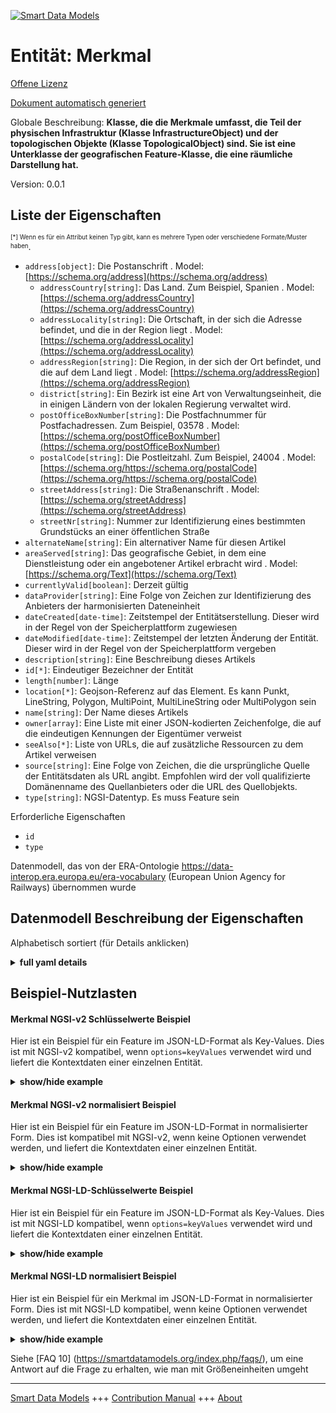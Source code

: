 <!-- 10-Header -->    
[![Smart Data Models](https://smartdatamodels.org/wp-content/uploads/2022/01/SmartDataModels_logo.png "Logo")](https://smartdatamodels.org)    
Entität: Merkmal    
================<!-- /10-Header -->    
<!-- 15-License -->    
[Offene Lizenz](https://github.com/smart-data-models//dataModel.ERA/blob/master/Feature/LICENSE.md)    
[Dokument automatisch generiert](https://docs.google.com/presentation/d/e/2PACX-1vTs-Ng5dIAwkg91oTTUdt8ua7woBXhPnwavZ0FxgR8BsAI_Ek3C5q97Nd94HS8KhP-r_quD4H0fgyt3/pub?start=false&loop=false&delayms=3000#slide=id.gb715ace035_0_60)    
<!-- /15-License -->    
<!-- 20-Description -->    
Globale Beschreibung: **Klasse, die die Merkmale umfasst, die Teil der physischen Infrastruktur (Klasse InfrastructureObject) und der topologischen Objekte (Klasse TopologicalObject) sind. Sie ist eine Unterklasse der geografischen Feature-Klasse, die eine räumliche Darstellung hat.**    
Version: 0.0.1    
<!-- /20-Description -->    
<!-- 30-PropertiesList -->    
## Liste der Eigenschaften    
<sup><sub>[*] Wenn es für ein Attribut keinen Typ gibt, kann es mehrere Typen oder verschiedene Formate/Muster haben</sub></sup>.    
- `address[object]`: Die Postanschrift  . Model: [https://schema.org/address](https://schema.org/address)	- `addressCountry[string]`: Das Land. Zum Beispiel, Spanien  . Model: [https://schema.org/addressCountry](https://schema.org/addressCountry)    
	- `addressLocality[string]`: Die Ortschaft, in der sich die Adresse befindet, und die in der Region liegt  . Model: [https://schema.org/addressLocality](https://schema.org/addressLocality)    
	- `addressRegion[string]`: Die Region, in der sich der Ort befindet, und die auf dem Land liegt  . Model: [https://schema.org/addressRegion](https://schema.org/addressRegion)    
	- `district[string]`: Ein Bezirk ist eine Art von Verwaltungseinheit, die in einigen Ländern von der lokalen Regierung verwaltet wird.      
	- `postOfficeBoxNumber[string]`: Die Postfachnummer für Postfachadressen. Zum Beispiel, 03578  . Model: [https://schema.org/postOfficeBoxNumber](https://schema.org/postOfficeBoxNumber)    
	- `postalCode[string]`: Die Postleitzahl. Zum Beispiel, 24004  . Model: [https://schema.org/https://schema.org/postalCode](https://schema.org/https://schema.org/postalCode)    
	- `streetAddress[string]`: Die Straßenanschrift  . Model: [https://schema.org/streetAddress](https://schema.org/streetAddress)    
	- `streetNr[string]`: Nummer zur Identifizierung eines bestimmten Grundstücks an einer öffentlichen Straße      
- `alternateName[string]`: Ein alternativer Name für diesen Artikel  - `areaServed[string]`: Das geografische Gebiet, in dem eine Dienstleistung oder ein angebotener Artikel erbracht wird  . Model: [https://schema.org/Text](https://schema.org/Text)- `currentlyValid[boolean]`: Derzeit gültig  - `dataProvider[string]`: Eine Folge von Zeichen zur Identifizierung des Anbieters der harmonisierten Dateneinheit  - `dateCreated[date-time]`: Zeitstempel der Entitätserstellung. Dieser wird in der Regel von der Speicherplattform zugewiesen  - `dateModified[date-time]`: Zeitstempel der letzten Änderung der Entität. Dieser wird in der Regel von der Speicherplattform vergeben  - `description[string]`: Eine Beschreibung dieses Artikels  - `id[*]`: Eindeutiger Bezeichner der Entität  - `length[number]`: Länge  - `location[*]`: Geojson-Referenz auf das Element. Es kann Punkt, LineString, Polygon, MultiPoint, MultiLineString oder MultiPolygon sein  - `name[string]`: Der Name dieses Artikels  - `owner[array]`: Eine Liste mit einer JSON-kodierten Zeichenfolge, die auf die eindeutigen Kennungen der Eigentümer verweist  - `seeAlso[*]`: Liste von URLs, die auf zusätzliche Ressourcen zu dem Artikel verweisen  - `source[string]`: Eine Folge von Zeichen, die die ursprüngliche Quelle der Entitätsdaten als URL angibt. Empfohlen wird der voll qualifizierte Domänenname des Quellanbieters oder die URL des Quellobjekts.  - `type[string]`: NGSI-Datentyp. Es muss Feature sein  <!-- /30-PropertiesList -->    
<!-- 35-RequiredProperties -->    
Erforderliche Eigenschaften    
- `id`  - `type`  <!-- /35-RequiredProperties -->    
<!-- 40-RequiredProperties -->    
Datenmodell, das von der ERA-Ontologie https://data-interop.era.europa.eu/era-vocabulary (European Union Agency for Railways) übernommen wurde    
<!-- /40-RequiredProperties -->    
<!-- 50-DataModelHeader -->    
## Datenmodell Beschreibung der Eigenschaften    
Alphabetisch sortiert (für Details anklicken)    
<!-- /50-DataModelHeader -->    
<!-- 60-ModelYaml -->    
<details><summary><strong>full yaml details</strong></summary>      
```yaml    
Feature:      
  description: Class that encompasses the features that are part of the physical infrastructure (class InfrastructureObject) and the topological objects (class TopologicalObject). It is a subclass of the geographical Feature class that has a spatial representation.      
  properties:      
    address:      
      description: The mailing address      
      properties:      
        addressCountry:      
          description: 'The country. For example, Spain'      
          type: string      
          x-ngsi:      
            model: https://schema.org/addressCountry      
            type: Property      
        addressLocality:      
          description: 'The locality in which the street address is, and which is in the region'      
          type: string      
          x-ngsi:      
            model: https://schema.org/addressLocality      
            type: Property      
        addressRegion:      
          description: 'The region in which the locality is, and which is in the country'      
          type: string      
          x-ngsi:      
            model: https://schema.org/addressRegion      
            type: Property      
        district:      
          description: 'A district is a type of administrative division that, in some countries, is managed by the local government'      
          type: string      
          x-ngsi:      
            type: Property      
        postOfficeBoxNumber:      
          description: 'The post office box number for PO box addresses. For example, 03578'      
          type: string      
          x-ngsi:      
            model: https://schema.org/postOfficeBoxNumber      
            type: Property      
        postalCode:      
          description: 'The postal code. For example, 24004'      
          type: string      
          x-ngsi:      
            model: https://schema.org/https://schema.org/postalCode      
            type: Property      
        streetAddress:      
          description: The street address      
          type: string      
          x-ngsi:      
            model: https://schema.org/streetAddress      
            type: Property      
        streetNr:      
          description: Number identifying a specific property on a public street      
          type: string      
          x-ngsi:      
            type: Property      
      type: object      
      x-ngsi:      
        model: https://schema.org/address      
        type: Property      
    alternateName:      
      description: An alternative name for this item      
      type: string      
      x-ngsi:      
        type: Property      
    areaServed:      
      description: The geographic area where a service or offered item is provided      
      type: string      
      x-ngsi:      
        model: https://schema.org/Text      
        type: Property      
    currentlyValid:      
      description: Currently valid      
      type: boolean      
      x-ngsi:      
        type: Property      
    dataProvider:      
      description: A sequence of characters identifying the provider of the harmonised data entity      
      type: string      
      x-ngsi:      
        type: Property      
    dateCreated:      
      description: Entity creation timestamp. This will usually be allocated by the storage platform      
      format: date-time      
      type: string      
      x-ngsi:      
        type: Property      
    dateModified:      
      description: Timestamp of the last modification of the entity. This will usually be allocated by the storage platform      
      format: date-time      
      type: string      
      x-ngsi:      
        type: Property      
    description:      
      description: A description of this item      
      type: string      
      x-ngsi:      
        type: Property      
    id:      
      anyOf:      
        - description: Identifier format of any NGSI entity      
          maxLength: 256      
          minLength: 1      
          pattern: ^[\w\-\.\{\}\$\+\*\[\]`|~^@!,:\\]+$      
          type: string      
          x-ngsi:      
            type: Property      
        - description: Identifier format of any NGSI entity      
          format: uri      
          type: string      
          x-ngsi:      
            type: Property      
      description: Unique identifier of the entity      
      x-ngsi:      
        type: Property      
    length:      
      description: Length      
      type: number      
      x-ngsi:      
        type: Property      
    location:      
      description: 'Geojson reference to the item. It can be Point, LineString, Polygon, MultiPoint, MultiLineString or MultiPolygon'      
      oneOf:      
        - description: Geojson reference to the item. Point      
          properties:      
            bbox:      
              items:      
                type: number      
              minItems: 4      
              type: array      
            coordinates:      
              items:      
                type: number      
              minItems: 2      
              type: array      
            type:      
              enum:      
                - Point      
              type: string      
          required:      
            - type      
            - coordinates      
          title: GeoJSON Point      
          type: object      
          x-ngsi:      
            type: GeoProperty      
        - description: Geojson reference to the item. LineString      
          properties:      
            bbox:      
              items:      
                type: number      
              minItems: 4      
              type: array      
            coordinates:      
              items:      
                items:      
                  type: number      
                minItems: 2      
                type: array      
              minItems: 2      
              type: array      
            type:      
              enum:      
                - LineString      
              type: string      
          required:      
            - type      
            - coordinates      
          title: GeoJSON LineString      
          type: object      
          x-ngsi:      
            type: GeoProperty      
        - description: Geojson reference to the item. Polygon      
          properties:      
            bbox:      
              items:      
                type: number      
              minItems: 4      
              type: array      
            coordinates:      
              items:      
                items:      
                  items:      
                    type: number      
                  minItems: 2      
                  type: array      
                minItems: 4      
                type: array      
              type: array      
            type:      
              enum:      
                - Polygon      
              type: string      
          required:      
            - type      
            - coordinates      
          title: GeoJSON Polygon      
          type: object      
          x-ngsi:      
            type: GeoProperty      
        - description: Geojson reference to the item. MultiPoint      
          properties:      
            bbox:      
              items:      
                type: number      
              minItems: 4      
              type: array      
            coordinates:      
              items:      
                items:      
                  type: number      
                minItems: 2      
                type: array      
              type: array      
            type:      
              enum:      
                - MultiPoint      
              type: string      
          required:      
            - type      
            - coordinates      
          title: GeoJSON MultiPoint      
          type: object      
          x-ngsi:      
            type: GeoProperty      
        - description: Geojson reference to the item. MultiLineString      
          properties:      
            bbox:      
              items:      
                type: number      
              minItems: 4      
              type: array      
            coordinates:      
              items:      
                items:      
                  items:      
                    type: number      
                  minItems: 2      
                  type: array      
                minItems: 2      
                type: array      
              type: array      
            type:      
              enum:      
                - MultiLineString      
              type: string      
          required:      
            - type      
            - coordinates      
          title: GeoJSON MultiLineString      
          type: object      
          x-ngsi:      
            type: GeoProperty      
        - description: Geojson reference to the item. MultiLineString      
          properties:      
            bbox:      
              items:      
                type: number      
              minItems: 4      
              type: array      
            coordinates:      
              items:      
                items:      
                  items:      
                    items:      
                      type: number      
                    minItems: 2      
                    type: array      
                  minItems: 4      
                  type: array      
                type: array      
              type: array      
            type:      
              enum:      
                - MultiPolygon      
              type: string      
          required:      
            - type      
            - coordinates      
          title: GeoJSON MultiPolygon      
          type: object      
          x-ngsi:      
            type: GeoProperty      
      x-ngsi:      
        type: GeoProperty      
    name:      
      description: The name of this item      
      type: string      
      x-ngsi:      
        type: Property      
    owner:      
      description: A List containing a JSON encoded sequence of characters referencing the unique Ids of the owner(s)      
      items:      
        anyOf:      
          - description: Identifier format of any NGSI entity      
            maxLength: 256      
            minLength: 1      
            pattern: ^[\w\-\.\{\}\$\+\*\[\]`|~^@!,:\\]+$      
            type: string      
            x-ngsi:      
              type: Property      
          - description: Identifier format of any NGSI entity      
            format: uri      
            type: string      
            x-ngsi:      
              type: Property      
        description: Unique identifier of the entity      
        x-ngsi:      
          type: Property      
      type: array      
      x-ngsi:      
        type: Property      
    seeAlso:      
      description: list of uri pointing to additional resources about the item      
      oneOf:      
        - items:      
            format: uri      
            type: string      
          minItems: 1      
          type: array      
        - format: uri      
          type: string      
      x-ngsi:      
        type: Property      
    source:      
      description: 'A sequence of characters giving the original source of the entity data as a URL. Recommended to be the fully qualified domain name of the source provider, or the URL to the source object'      
      type: string      
      x-ngsi:      
        type: Property      
    type:      
      description: NGSI data type. It has to be Feature      
      enum:      
        - Feature      
      type: string      
      x-ngsi:      
        type: Property      
  required:      
    - id      
    - type      
  type: object      
  x-derived-from: http://data.europa.eu/949/Feature      
  x-disclaimer: 'Redistribution and use in source and binary forms, with or without modification, are permitted  provided that the license conditions are met. Copyleft (c) 2023 Contributors to Smart Data Models Program'      
  x-license-url: https://github.com/smart-data-models/dataModel.ERA/blob/master/Feature/LICENSE.md      
  x-model-schema: https://smart-data-models.github.io/dataModel.ERA/Certificate/schema.json      
  x-model-tags: 'ERA vocabulary, railway, train'      
  x-version: 0.0.1      
```    
</details>      
<!-- /60-ModelYaml -->    
<!-- 70-MiddleNotes -->    
<!-- /70-MiddleNotes -->    
<!-- 80-Examples -->    
## Beispiel-Nutzlasten    
#### Merkmal NGSI-v2 Schlüsselwerte Beispiel    
Hier ist ein Beispiel für ein Feature im JSON-LD-Format als Key-Values. Dies ist mit NGSI-v2 kompatibel, wenn `options=keyValues` verwendet wird und liefert die Kontextdaten einer einzelnen Entität.    
<details><summary><strong>show/hide example</strong></summary>      
```json  
{  
  "id": "urn:ngsi-ld:Feature:id:SWJZ:26079559",  
  "dateCreated": "2000-11-09T19:30:45Z",  
  "dateModified": "1982-01-16T22:00:49Z",  
  "source": "Table live too always movie.",  
  "name": "Somebody his past show. Provide goal who",  
  "alternateName": "Any rise challenge type.",  
  "description": "Responsibility our class apply",  
  "dataProvider": "Rich clear century others contain help. Not about certainly box. Wi",  
  "owner": [  
    "urn:ngsi-ld:Feature:items:WDIR:57277343",  
    "urn:ngsi-ld:Feature:items:YUTH:26427588"  
  ],  
  "seeAlso": [  
    "urn:ngsi-ld:Feature:items:EGCJ:82697620"  
  ],  
  "location": {  
    "type": "Point",  
    "coordinates": [  
      71.6338955,  
      -141.895474  
    ]  
  },  
  "address": {  
    "streetAddress": "Return end child.",  
    "addressLocality": "Trip professional staff answer. Kitchen yard ten worry suggest whose.",  
    "addressRegion": "Art music already home low. Human despite easy back wind people.",  
    "addressCountry": "Great main confere",  
    "postalCode": "Door weight control head southern pass. Practice art anything even.",  
    "postOfficeBoxNumber": "Clear health there former approach. Now money among budget. Current kind page rather.",  
    "streetNr": "Eight quality not include six. Line response ahead girl we. Answer finally daughter everybody fast.",  
    "district": "Camera worker machine away have loss practice since. Along indeed debate Mrs cut. Lot game charge indeed."  
  },  
  "areaServed": "Real throw sell. Two remembe",  
  "type": "Feature",  
  "currentlyValid": true,  
  "length": 845.9  
}  
```  
</details>    
#### Merkmal NGSI-v2 normalisiert Beispiel    
Hier ist ein Beispiel für ein Feature im JSON-LD-Format in normalisierter Form. Dies ist kompatibel mit NGSI-v2, wenn keine Optionen verwendet werden, und liefert die Kontextdaten einer einzelnen Entität.    
<details><summary><strong>show/hide example</strong></summary>      
```json  
{  
  "id": "urn:ngsi-ld:Feature:id:SWJZ:26079559",  
  "dateCreated": {  
    "type": "DateTime",  
    "value": "2000-11-09T19:30:45Z"  
  },  
  "dateModified": {  
    "type": "DateTime",  
    "value": "1982-01-16T22:00:49Z"  
  },  
  "source": {  
    "type": "Text",  
    "value": "Table live too always movie."  
  },  
  "name": {  
    "type": "Text",  
    "value": "Somebody his past show. Provide goal who"  
  },  
  "alternateName": {  
    "type": "Text",  
    "value": "Any rise challenge type."  
  },  
  "description": {  
    "type": "Text",  
    "value": "Responsibility our class apply"  
  },  
  "dataProvider": {  
    "type": "Text",  
    "value": "Rich clear century others contain help. Not about certainly box. Wi"  
  },  
  "owner": {  
    "type": "StructuredValue",  
    "value": [  
      "urn:ngsi-ld:Feature:items:WDIR:57277343",  
      "urn:ngsi-ld:Feature:items:YUTH:26427588"  
    ]  
  },  
  "seeAlso": {  
    "type": "StructuredValue",  
    "value": [  
      "urn:ngsi-ld:Feature:items:EGCJ:82697620"  
    ]  
  },  
  "location": {  
    "type": "geo:json",  
    "value": {  
      "type": "Point",  
      "coordinates": [  
        71.6338955,  
        -141.895474  
      ]  
    }  
  },  
  "address": {  
    "type": "StructuredValue",  
    "value": {  
      "streetAddress": "Return end child.",  
      "addressLocality": "Trip professional staff answer. Kitchen yard ten worry suggest whose.",  
      "addressRegion": "Art music already home low. Human despite easy back wind people.",  
      "addressCountry": "Great main confere",  
      "postalCode": "Door weight control head southern pass. Practice art anything even.",  
      "postOfficeBoxNumber": "Clear health there former approach. Now money among budget. Current kind page rather.",  
      "streetNr": "Eight quality not include six. Line response ahead girl we. Answer finally daughter everybody fast.",  
      "district": "Camera worker machine away have loss practice since. Along indeed debate Mrs cut. Lot game charge indeed."  
    }  
  },  
  "areaServed": {  
    "type": "Text",  
    "value": "Real throw sell. Two remembe"  
  },  
  "type": "Feature",  
  "currentlyValid": {  
    "type": "Boolean",  
    "value": true  
  },  
  "length": {  
    "type": "Number",  
    "value": 845.9  
  }  
}  
```  
</details>    
#### Merkmal NGSI-LD-Schlüsselwerte Beispiel    
Hier ist ein Beispiel für ein Feature im JSON-LD-Format als Key-Values. Dies ist mit NGSI-LD kompatibel, wenn `options=keyValues` verwendet wird und liefert die Kontextdaten einer einzelnen Entität.    
<details><summary><strong>show/hide example</strong></summary>      
```json  
{  
  "id": "urn:ngsi-ld:Feature:id:SWJZ:26079559",  
  "dateCreated": "2000-11-09T19:30:45Z",  
  "dateModified": "1982-01-16T22:00:49Z",  
  "source": "Table live too always movie.",  
  "name": "Somebody his past show. Provide goal who",  
  "alternateName": "Any rise challenge type.",  
  "description": "Responsibility our class apply",  
  "dataProvider": "Rich clear century others contain help. Not about certainly box. Wi",  
  "owner": [  
    "urn:ngsi-ld:Feature:items:WDIR:57277343",  
    "urn:ngsi-ld:Feature:items:YUTH:26427588"  
  ],  
  "seeAlso": [  
    "urn:ngsi-ld:Feature:items:EGCJ:82697620"  
  ],  
  "location": {  
    "type": "Point",  
    "coordinates": [  
      71.6338955,  
      -141.895474  
    ]  
  },  
  "address": {  
    "streetAddress": "Return end child.",  
    "addressLocality": "Trip professional staff answer. Kitchen yard ten worry suggest whose.",  
    "addressRegion": "Art music already home low. Human despite easy back wind people.",  
    "addressCountry": "Great main confere",  
    "postalCode": "Door weight control head southern pass. Practice art anything even.",  
    "postOfficeBoxNumber": "Clear health there former approach. Now money among budget. Current kind page rather.",  
    "streetNr": "Eight quality not include six. Line response ahead girl we. Answer finally daughter everybody fast.",  
    "district": "Camera worker machine away have loss practice since. Along indeed debate Mrs cut. Lot game charge indeed."  
  },  
  "areaServed": "Real throw sell. Two remembe",  
  "type": "Feature",  
  "currentlyValid": true,  
  "length": 845.9,  
  "@context": [  
    "https://raw.githubusercontent.com/smart-data-models/dataModel.ERA/master/context.jsonld"  
  ]  
}  
```  
</details>    
#### Merkmal NGSI-LD normalisiert Beispiel    
Hier ist ein Beispiel für ein Merkmal im JSON-LD-Format in normalisierter Form. Dies ist mit NGSI-LD kompatibel, wenn keine Optionen verwendet werden, und liefert die Kontextdaten einer einzelnen Entität.    
<details><summary><strong>show/hide example</strong></summary>      
```json  
{  
  "id": "urn:ngsi-ld:Feature:id:NAYS:82910625",  
  "dateCreated": {  
    "type": "Property",  
    "value": {  
      "@type": "DateTime",  
      "@value": "2015-12-02T02:59:26Z"  
    }  
  },  
  "dateModified": {  
    "type": "Property",  
    "value": {  
      "@type": "DateTime",  
      "@value": "2021-04-07T17:47:44Z"  
    }  
  },  
  "source": {  
    "type": "Property",  
    "value": "Station pick serious other seat. Power way score institution. Bill TV some h"  
  },  
  "name": {  
    "type": "Property",  
    "value": "Production factor successful white she live size. Fire social air enter. Skill son sell painting do garden true."  
  },  
  "alternateName": {  
    "type": "Property",  
    "value": "Such culture so million. His break business remembe"  
  },  
  "description": {  
    "type": "Property",  
    "value": "Lose edge want describe nice. Else course war direction international near ask second."  
  },  
  "dataProvider": {  
    "type": "Property",  
    "value": "Cell force pull majo"  
  },  
  "owner": {  
    "type": "Property",  
    "value": [  
      "urn:ngsi-ld:Feature:items:NLJN:58101473",  
      "urn:ngsi-ld:Feature:items:NCUV:87294142"  
    ]  
  },  
  "seeAlso": {  
    "type": "Property",  
    "value": [  
      "urn:ngsi-ld:Feature:items:TOZC:68395253"  
    ]  
  },  
  "location": {  
    "type": "Property",  
    "value": {  
      "type": "Point",  
      "coordinates": [  
        -21.7138025,  
        -147.023625  
      ]  
    }  
  },  
  "address": {  
    "type": "Property",  
    "value": {  
      "streetAddress": "Film tend professional them against between.",  
      "addressLocality": "Country wall dream shoulder treatm",  
      "addressRegion": "Nothing seek address military edge analysis. Well difference series adult method rather",  
      "addressCountry": "Rate purpose see clearly new serious effort. Law travel draw i",  
      "postalCode": "Owner because learn medical. Education adult",  
      "postOfficeBoxNumber": "As true environmental give. Wait how machine century task.",  
      "streetNr": "Anything president her culture each. Several hold couple hair rule manage early most.",  
      "district": "Beyond state c"  
    }  
  },  
  "areaServed": {  
    "type": "Property",  
    "value": "Market yeah different one range lay blood. Operation into near drug something. Beautiful effort"  
  },  
  "type": "Feature",  
  "currentlyValid": {  
    "type": "Property",  
    "value": true  
  },  
  "length": {  
    "type": "Property",  
    "value": 955.0  
  },  
  "@context": [  
    "https://raw.githubusercontent.com/smart-data-models/dataModel.ERA/master/context.jsonld"  
  ]  
}  
```  
</details><!-- /80-Examples -->    
<!-- 90-FooterNotes -->    
<!-- /90-FooterNotes -->    
<!-- 95-Units -->    
Siehe [FAQ 10] (https://smartdatamodels.org/index.php/faqs/), um eine Antwort auf die Frage zu erhalten, wie man mit Größeneinheiten umgeht    
<!-- /95-Units -->    
<!-- 97-LastFooter -->    
---    
[Smart Data Models](https://smartdatamodels.org) +++ [Contribution Manual](https://bit.ly/contribution_manual) +++ [About](https://bit.ly/Introduction_SDM)<!-- /97-LastFooter -->    
